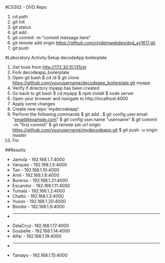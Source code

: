 #CS302 - DVD Repo

1. cd path
1. git init
1. git status
1. git add .
1. git commit -m "commit message here"
1. git remote add origin https://github.com/clydeinwebdev/dvd_sy1617.git
1. git push

#Laboratory Activity:Setup decodeApp boilerplate

1. Get tools from http://172.30.10.135/st
2. Fork decodeapp_boilerplate
3. Open git bash
   $ cd /d
   $ git clone   https://github.com/yourusername/decodeapp_boilerplate.git myapp
4. Verify if directory myapp has been created
5. Go back to git bash
   $ cd myapp
   $ npm install
   $ node server
6. Open your browser and navigate to http://localhost:4000
7. Apply some changes
8. Create new repo 'mydecodeapp'
9. Perform the following commands
	$ git add .
	$ git config user.email "email@example.com"
	$ git config user.name "username"
	$ git commit -m "first commit"
	$ git remote set-url origin https://github.com/yourusername/mydecodeapp.git
	$ git push -u origin master
10. Fin

##Results

* Jamola  -  192.168.1.7:4000
* Varquez  -  192.168.1.5:4000
* Tan    -  192.168.1.10:4000
* Amil  -   192.168.1.8:4000
* Bureros  -   192.168.1.21:4000
* Escandor  -  192.168.1.11:4000
* Tumala  -  192.168.1.2:4000
* Chatto  -  192.168.1.3:4000
* Yuson  -  192.168.1.20:4000
* Binobo  -   192.168.1.9:4000
* -------------------------------
* DelaCruz-   192.168.1.17:4000
* Goubelle  -  192.168.1.14:4000
* Alfar  -  192.168.1.19:4000
* --------------------------------
* Tamayo  -  192.168.1.15:4000
